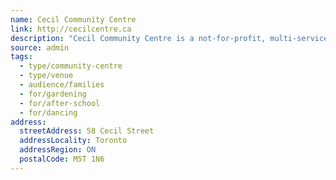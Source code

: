 ```yaml
---
name: Cecil Community Centre
link: http://cecilcentre.ca
description: "Cecil Community Centre is a not-for-profit, multi-service neighbourhood centre that offers a broad range of recreational, educational, social, cultural and capacity-building programs to local area residents. For over 40 years, the Centre has played a vital role in the lives of community members of all ages. Our centre provides programs and services for children, youth, adults and seniors. Programs include a Family Resource Program, Community Drop-in, After School Program, and Youth Program."
source: admin
tags:
  - type/community-centre
  - type/venue
  - audience/families
  - for/gardening
  - for/after-school
  - for/dancing
address:
  streetAddress: 58 Cecil Street
  addressLocality: Toronto
  addressRegion: ON
  postalCode: M5T 1N6
---
```

